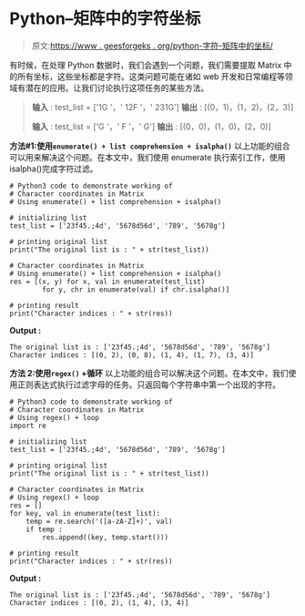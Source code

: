# Python–矩阵中的字符坐标

> 原文:[https://www . geesforgeks . org/python-字符-矩阵中的坐标/](https://www.geeksforgeeks.org/python-character-coordinates-in-matrix/)

有时候，在处理 Python 数据时，我们会遇到一个问题，我们需要提取 Matrix 中的所有坐标，这些坐标都是字符。这类问题可能在诸如 web 开发和日常编程等领域有潜在的应用。让我们讨论执行这项任务的某些方法。

> **输入** : test_list = ['1G '，' 12F '，' 231G']
> **输出** : [(0，1)，(1，2)，(2，3)]
> 
> **输入** : test_list = ['G '，' F '，' G']
> **输出** : [(0，0)，(1，0)，(2，0)]

**方法#1:使用`enumerate() + list comprehension + isalpha()`**
以上功能的组合可以用来解决这个问题。在本文中，我们使用 enumerate 执行索引工作，使用 isalpha()完成字符过滤。

```
# Python3 code to demonstrate working of 
# Character coordinates in Matrix
# Using enumerate() + list comprehension + isalpha()

# initializing list
test_list = ['23f45.;4d', '5678d56d', '789', '5678g']

# printing original list
print("The original list is : " + str(test_list))

# Character coordinates in Matrix
# Using enumerate() + list comprehension + isalpha()
res = [(x, y) for x, val in enumerate(test_list) 
        for y, chr in enumerate(val) if chr.isalpha()]  

# printing result 
print("Character indices : " + str(res)) 
```

**Output :**

```
The original list is : ['23f45.;4d', '5678d56d', '789', '5678g']
Character indices : [(0, 2), (0, 8), (1, 4), (1, 7), (3, 4)]

```

**方法 2:使用`regex()` +循环**
以上功能的组合可以解决这个问题。在本文中，我们使用正则表达式执行过滤字母的任务。只返回每个字符串中第一个出现的字符。

```
# Python3 code to demonstrate working of 
# Character coordinates in Matrix
# Using regex() + loop
import re

# initializing list
test_list = ['23f45.;4d', '5678d56d', '789', '5678g']

# printing original list
print("The original list is : " + str(test_list))

# Character coordinates in Matrix
# Using regex() + loop
res = []
for key, val in enumerate(test_list):
    temp = re.search('([a-zA-Z]+)', val)
    if temp :
        res.append((key, temp.start()))

# printing result 
print("Character indices : " + str(res)) 
```

**Output :**

```
The original list is : ['23f45.;4d', '5678d56d', '789', '5678g']
Character indices : [(0, 2), (1, 4), (3, 4)]

```